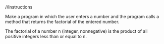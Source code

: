 //Instructions

Make a program in which the user enters a number and the program calls a method that returns the factorial of the entered number.

The factorial of a number n (integer, nonnegative) is the product of all positive integers less than or equal to n.

